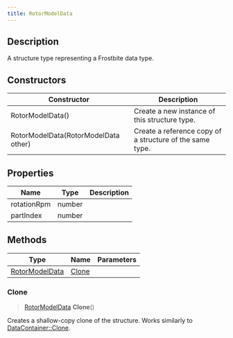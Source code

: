 ```yaml
---
title: RotorModelData
---
```

## Description

A structure type representing a Frostbite data type.

## Constructors

| Constructor                          | Description                                              |
| ------------------------------------ | -------------------------------------------------------- |
| RotorModelData()                     | Create a new instance of this structure type.            |
| RotorModelData(RotorModelData other) | Create a reference copy of a structure of the same type. |

## Properties

| Name        | Type   | Description |
| ----------- | ------ | ----------- |
| rotationRpm | number |             |
| partIndex   | number |             |

## Methods

| Type                             | Name            | Parameters |
| -------------------------------- | --------------- | ---------- |
| [RotorModelData](RotorModelData) | [Clone](#clone) |            |

### Clone

> [RotorModelData](RotorModelData) **Clone**()

Creates a shallow-copy clone of the structure. Works similarly to [DataContainer::Clone](/vext/ref/shared/class/datacontainer#clone).
